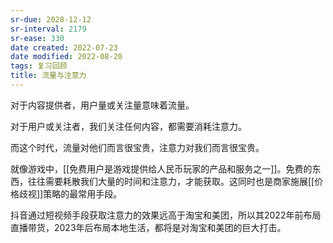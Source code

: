 ```yaml
---
sr-due: 2028-12-12
sr-interval: 2179
sr-ease: 330
date created: 2022-07-23
date modified: 2022-08-20
tags: 复习回顾
title: 流量与注意力
---
```


对于内容提供者，用户量或关注量意味着流量。

对于用户或关注者，我们关注任何内容，都需要消耗注意力。

而这个时代，流量对他们而言很宝贵，注意力对我们而言很宝贵。

就像游戏中，[[免费用户是游戏提供给人民币玩家的产品和服务之一]]。免费的东西，往往需要耗散我们大量的时间和注意力，才能获取。这同时也是商家施展[[价格歧视]]策略的最常用手段。

抖音通过短视频手段获取注意力的效果远高于淘宝和美团，所以其2022年前布局直播带货，2023年后布局本地生活，都将是对淘宝和美团的巨大打击。
